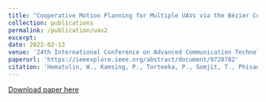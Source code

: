 ```yaml
---
title: "Cooperative Motion Planning for Multiple UAVs via the Bézier Curve Guided Line of Sight Techniques"
collection: publications
permalink: /publication/uav2
excerpt:
date: 2022-02-13
venue: '24th International Conference on Advanced Communication Technology (ICACT 2022)'
paperurl: 'https://ieeexplore.ieee.org/abstract/document/9728782'
citation: 'Hematulin, W., Kamsing, P., Torteeka, P., Somjit, T., Phisannupawong, T., & Jarawan, T. (2022). Cooperative Motion Planning for multiple uavs via the Bézier curve guided line of sight techniques. 2022 24th International Conference on Advanced Communication Technology (ICACT). https://doi.org/10.23919/icact53585.2022.9728782 '
---
```

[Download paper here](https://ieeexplore.ieee.org/abstract/document/9728782)